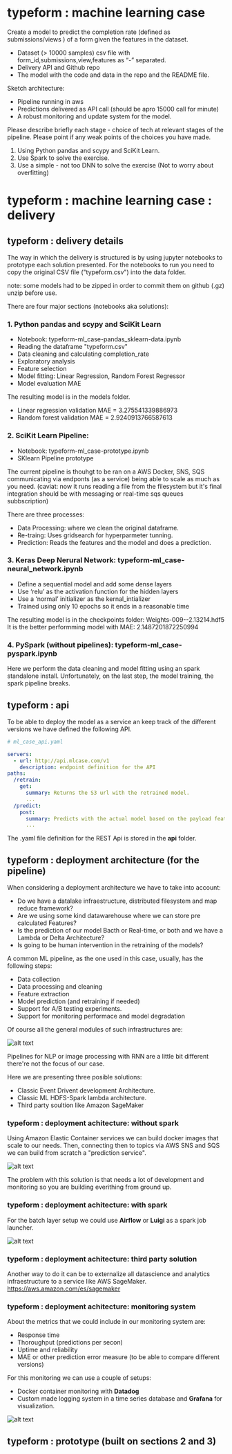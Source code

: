 # typeform : machine learning case 

Create a model to predict the completion rate (defined as submissions/views ) of a form given the features in the dataset.

- Dataset (> 10000 samples) csv file with form_id,submissions,view,features as “-” separated.
- Delivery API and Github repo
- The model with the code and data in the repo and the README file.

Sketch architecture:
- Pipeline running in aws
- Predictions delivered as API call (should be apro 15000 call for minute)
- A robust monitoring and update system for the model.

Please describe briefly each stage - choice of tech at relevant stages of the pipeline.
Please point if any weak points of the choices you have made.

1. Using Python pandas and scypy and SciKit Learn.
2. Use Spark to solve the exercise.
3. Use a simple - not too DNN to solve the exercise (Not to worry about overfitting)

# typeform : machine learning case : delivery

## typeform : delivery details

The way in which the delivery is structured is by using jupyter notebooks to prototype each solution presented. For the notebooks to run you need to copy the original CSV file ("typeform.csv") into the data folder.

note: some models had to be zipped in order to commit them on github (.gz) unzip before use.

There are four major sections (notebooks aka solutions):

### 1. Python pandas and scypy and SciKit Learn

- Notebook: typeform-ml_case-pandas_sklearn-data.ipynb
- Reading the dataframe "typeform.csv"
- Data cleaning and calculating completion_rate
- Exploratory analysis
- Feature selection
- Model fitting: Linear Regression, Random Forest Regressor
- Model evaluation MAE

The resulting model is in the models folder.
- Linear regression validation MAE =  3.275541339886973
- Random forest validation MAE =  2.9240913766587613


### 2. SciKit Learn Pipeline: 

- Notebook: typeform-ml_case-prototype.ipynb
- SKlearn Pipeline prototype 

The current pipeline is thouhgt to be ran on a AWS Docker, SNS, SQS communicating via endponts (as a service) being able to scale as much as you need. (caviat: now it runs reading a file from the filesystem but it's final integration should be with messaging or real-time sqs queues subbscription)

There are three processes:
- Data Processing: where we clean the original dataframe.
- Re-traing: Uses gridsearch for hyperparmeter tunning.
- Prediction: Reads the features and the model and does a prediction.


### 3. Keras Deep Nerural Network: typeform-ml_case-neural_network.ipynb

- Define a sequential model and add some dense layers
- Use ‘relu’ as the activation function for the hidden layers
- Use a ‘normal’ initializer as the kernal_intializer
- Trained using only 10 epochs so it ends in a reasonable time

The resulting model is in the checkpoints folder: Weights-009--2.13214.hdf5
It is the better performming model with MAE: 2.1487201872250994

 
### 4. PySpark (without pipelines): typeform-ml_case-pyspark.ipynb

Here we perform the data cleaning and model fitting using an spark standalone install. Unfortunately, on the last step, the model training, the spark pipeline breaks.

## typeform : api

To be able to deploy the model as a service an keep track of the different versions we have defined the following API.

```yaml
# ml_case_api.yaml

servers:
  - url: http://api.mlcase.com/v1
    description: endpoint definition for the API
paths:
  /retrain:
    get:
      summary: Returns the S3 url with the retrained model.
      ...
  /predict:
    post:
      summary: Predicts with the actual model based on the payload features.
      ...
```

The .yaml file definition for the REST Api is stored in the **api** folder.

## typeform : deployment architecture (for the pipeline)

When considering a deployment architecture we have to take into account:
- Do we have a datalake infraestructure, distributed filesystem and map reduce framework?
- Are we using some kind datawarehouse where we can store pre calculated Features?
- Is the prediction of our model Bacth or Real-time, or both and we have a Lambda or Delta Architecture?
- Is going to be human intervention in the retraining of the models?

A common ML pipeline, as the one used in this case, usually, has the following steps:
- Data collection
- Data processing and cleaning
- Feature extraction
- Model prediction (and retraining if needed)
- Support for A/B testing experiments.
- Support for monitoring performace and model degradation

Of course all the general modules of such infrastructures are:

![alt text](https://github.com/DavidQuer/typeform/blob/master/images/ml_pipeline_diagram.png "")


Pipelines for NLP or image processing with RNN are a little bit different there're not the focus of our case.

Here we are presenting three posible solutions:
- Classic Event Drivent development Architecture.
- Classic ML HDFS-Spark lambda architecture.
- Third party soultion like Amazon SageMaker

### typeform : deployment achitecture: without spark

Using Amazon Elastic Container services we can build docker images that scale to our needs. Then, connecting then to topics via AWS SNS and SQS we can build from scratch a "prediction service".

![alt text](https://github.com/DavidQuer/typeform/blob/master/images/aws-sns-sqs-docker.png "")

The problem with this solution is that needs a lot of development and monitoring so you are building everithing from ground up.


### typeform : deployment achitecture: with spark

For the batch layer setup we could use **Airflow** or **Luigi** as a spark job launcher.

![alt text](https://github.com/DavidQuer/typeform/blob/master/images/aws-spark.png "")


### typeform : deployment achitecture: third party solution

Another way to do it can be to externalize all datascience and analytics infraestructure to a service like AWS SageMaker. https://aws.amazon.com/es/sagemaker

### typeform : deployment achitecture: monitoring system

About the metrics that we could include in our monitoring system are:

- Response time
- Thoroughput (predictions per secon)
- Uptime and reliability
- MAE or other prediction error measure (to be able to compare different versions)

For this monitoring we can use a couple of setups:
- Docker container monitoring with **Datadog**
- Custom made logging system in a time series database and **Grafana** for visualization.

![alt text](https://github.com/DavidQuer/typeform/blob/master/images/datadog.png "")

## typeform : prototype (built on sections 2 and 3)

